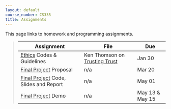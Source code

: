 ```yaml
---
layout: default
course_number: CS335
title: Assignments
---
```


This page links to homework and programming assignments.

> Assignment | File | Due
> ---------- | ---- | ---
> [Ethics](ethics.html) Codes & Guidelines | Ken Thomson on [Trusting Trust](files/Thompson_1984_ReflectionsonTrustingTrust.pdf) | Jan 30
> [Final Project](project.html) Proposal | n/a | Mar 20
> [Final Project](project.html) Code, Slides and Report | n/a | May 01
> [Final Project](project.html) Demo | n/a | May 13 & May 15